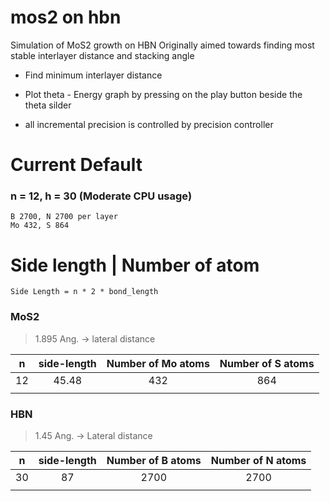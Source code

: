 # mos2 on hbn
Simulation of MoS2 growth on HBN
Originally aimed towards finding most stable interlayer distance and stacking angle

* Find minimum interlayer distance
* Plot theta - Energy graph by pressing on the play button beside the theta silder

* all incremental precision is controlled by precision controller

# Current Default 
### n = 12, h = 30 (Moderate CPU usage)
```
B 2700, N 2700 per layer
Mo 432, S 864
```

# Side length | Number of atom
```
Side Length = n * 2 * bond_length
```
### MoS2
> 1.895 Ang. -> lateral distance

|n        |side-length |Number of Mo atoms |Number of S atoms |
|:-------:|:----------:|:-----------------:|:----------------:|
|12       |45.48       |432                |864               |
|||||


### HBN
> 1.45 Ang. -> Lateral distance

|n        |side-length |Number of B atoms  |Number of N atoms |
|:-------:|:----------:|:-----------------:|:----------------:|
|30       |87          |2700               |2700              |
|||||
